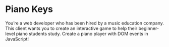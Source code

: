 # Piano Keys

You’re a web developer who has been hired by a music education company. This client wants you to create an interactive game to help their beginner-level piano students study. Create a piano player with DOM events in JavaScript!